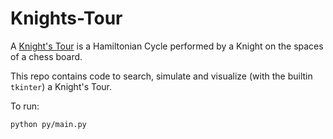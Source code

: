 # Knights-Tour

A [Knight's Tour](https://en.wikipedia.org/wiki/Knight%27s_tour) is a Hamiltonian Cycle performed by a Knight on the spaces of a chess board.

This repo contains code to search, simulate and visualize (with the builtin `tkinter`) a Knight's Tour.

To run:
```bash
python py/main.py
```